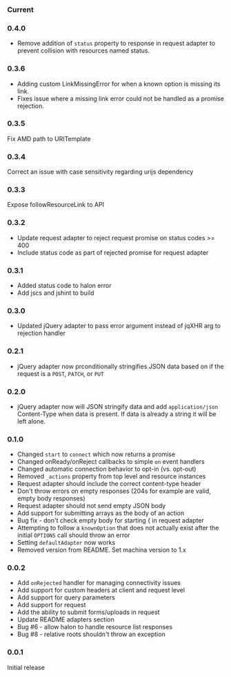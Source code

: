 ### Current

### 0.4.0
 * Remove addition of `status` property to response in request adapter to prevent collision with resources named status.

### 0.3.6
* Adding custom LinkMissingError for when a known option is missing its link.
* Fixes issue where a missing link error could not be handled as a promise rejection.

### 0.3.5
Fix AMD path to URITemplate

### 0.3.4
Correct an issue with case sensitivity regarding urijs dependency

### 0.3.3
Expose followResourceLink to API

### 0.3.2
 * Update request adapter to reject request promise on status codes >= 400
 * Include status code as part of rejected promise for request adapter

### 0.3.1
 * Added status code to halon error
 * Add jscs and jshint to build

### 0.3.0
 * Updated jQuery adapter to pass error argument instead of jqXHR arg to rejection handler

### 0.2.1
 * jQuery adapter now prconditionally stringifies JSON data based on if the request is a `POST`, `PATCH`, or `PUT`

### 0.2.0
 * jQuery adapter now will JSON stringify data and add `application/json` Content-Type when data is present. If data is already a string it will be left alone.

### 0.1.0
 * Changed `start` to `connect` which now returns a promise
 * Changed onReady/onReject callbacks to simple `on` event handlers
 * Changed automatic connection behavior to opt-in (vs. opt-out)
 * Removed `_actions` property from top level and resource instances
 * Request adapter should include the correct content-type header
 * Don't throw errors on empty responses (204s for example are valid, empty body responses)
 * Request adapter should not send empty JSON body
 * Add support for submitting arrays as the body of an action
 * Bug fix - don't check empty body for starting { in request adapter
 * Attempting to follow a `knownOption` that does not actually exist after the initial `OPTIONS` call should throw an error
 * Setting `defaultAdapter` now works
 * Removed version from README. Set machina version to 1.x


### 0.0.2
 * Add `onRejected` handler for managing connectivity issues
 * Add support for custom headers at client and request level
 * Add support for query parameters
 * Add support for request
 * Add the ability to submit forms/uploads in request
 * Update README adapters section
 * Bug #6 - allow halon to handle resource list responses
 * Bug #8 - relative roots shouldn't throw an exception

### 0.0.1
Initial release
